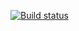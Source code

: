 [![Build status](https://ci.appveyor.com/api/projects/status/i1o6etrq0nuu1q27?svg=true)](https://ci.appveyor.com/project/vadikpkin/card-delivery-order-tests)
